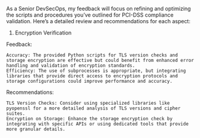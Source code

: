 As a Senior DevSecOps, my feedback will focus on refining and optimizing the scripts and procedures you’ve outlined for PCI-DSS compliance validation. Here’s a detailed review and recommendations for each aspect:
1. Encryption Verification

Feedback:

    Accuracy: The provided Python scripts for TLS version checks and storage encryption are effective but could benefit from enhanced error handling and validation of encryption standards.
    Efficiency: The use of subprocesses is appropriate, but integrating libraries that provide direct access to encryption protocols and storage configurations could improve performance and accuracy.

Recommendations:

    TLS Version Checks: Consider using specialized libraries like pyopenssl for a more detailed analysis of TLS versions and cipher suites.
    Encryption on Storage: Enhance the storage encryption check by integrating with specific APIs or using dedicated tools that provide more granular details.
